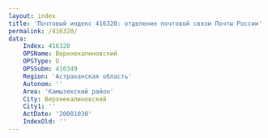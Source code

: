 ```yaml
---
layout: index
title: 'Почтовый индекс 416320: отделение почтовой связи Почты России'
permalink: /416320/
data:
    Index: 416320
    OPSName: Верхнекалиновский
    OPSType: О
    OPSSubm: 416349
    Region: 'Астраханская область'
    Autonom: ''
    Area: 'Камызякский район'
    City: Верхнекалиновский
    City1: ''
    ActDate: '20001030'
    IndexOld: ''
---
```

